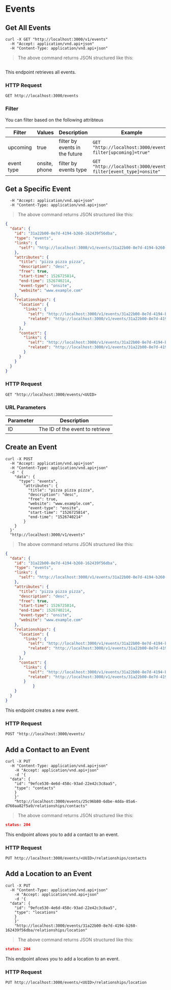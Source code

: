 # Events

## Get All Events

```shell
curl -X GET "http://localhost:3000/v1/events"
  -H "Accept: application/vnd.api+json"
  -H "Content-Type: application/vnd.api+json"
```

> The above command returns JSON structured like this:

```json

```

This endpoint retrieves all events.

### HTTP Request

`GET http://localhost:3000/events`

### Filter

You can filter based on the following attribteus

Filter 		| Values | Description|  Example
--------- |  ----------- |  ----------- |  -----------
upcoming     | true |  filter by events in the future | `GET "http://localhost:3000/events?filter[upcoming]=true"` 
event type     | onsite, phone |  filter by events type | `GET "http://localhost:3000/events?filter[event_type]=onsite"` 


## Get a Specific Event


```shell curl -X GET  "http://localhost:3000/v1/event/83911d17-b56e-4c11-bc5b-485c8cba8513"
  -H "Accept: application/vnd.api+json"
  -H "Content-Type: application/vnd.api+json"
```

> The above command returns JSON structured like this:

```json
{
  "data": {
    "id": "31a22b00-8e7d-4194-b260-162439f56dba",
    "type": "events",
    "links": {
      "self": "http://localhost:3000/v1/events/31a22b00-8e7d-4194-b260-162439f56dba"
    },
    "attributes": {
      "title": "pizza pizza pizza",
      "description": "desc",
      "free": true,
      "start-time": 1526725814,
      "end-time": 1526740214,
      "event-type": "onsite",
      "website": "www.example.com"
    },
    "relationships": {
      "location": {
        "links": {
          "self": "http://localhost:3000/v1/events/31a22b00-8e7d-4194-b260-162439f56dba/relationships/location",
          "related": "http://localhost:3000/v1/events/31a22b00-8e7d-4194-b260-162439f56dba/location"
        }
      },
      "contact": {
        "links": {
          "self": "http://localhost:3000/v1/events/31a22b00-8e7d-4194-b260-162439f56dba/relationships/contact",
          "related": "http://localhost:3000/v1/events/31a22b00-8e7d-4194-b260-162439f56dba/contact"
        }
      }
    }
  }
}
```

### HTTP Request

`GET "http://localhost:3000/events/<UUID>`

### URL Parameters

Parameter | Description
--------- | -----------
ID | The ID of the event to retrieve


## Create an Event

```shell
curl -X POST
  -H "Accept: application/vnd.api+json" 
  -H "Content-Type: application/vnd.api+json" 
  -d ' {
    "data": {
      "type": "events",
        "attributes": {
          "title": "pizza pizza pizza",
          "description": "desc",
          "free": true,
          "website": "www.example.com",
          "event-type": "onsite",
          "start-time": "1526725814",
          "end-time": "1526740214"  
        }
    }
  }'
  "http://localhost:3000/v1/events"
```

> The above command returns JSON structured like this:

```json
{
  "data": {
    "id": "31a22b00-8e7d-4194-b260-162439f56dba",
    "type": "events",
    "links": {
      "self": "http://localhost:3000/v1/events/31a22b00-8e7d-4194-b260-162439f56dba"
    },
    "attributes": {
      "title": "pizza pizza pizza",
      "description": "desc",
      "free": true,
      "start-time": 1526725814,
      "end-time": 1526740214,
      "event-type": "onsite",
      "website": "www.example.com"
    },
    "relationships": {
      "location": {
        "links": {
          "self": "http://localhost:3000/v1/events/31a22b00-8e7d-4194-b260-162439f56dba/relationships/location",
          "related": "http://localhost:3000/v1/events/31a22b00-8e7d-4194-b260-162439f56dba/location"
        }
      },
      "contact": {
        "links": {
          "self": "http://localhost:3000/v1/events/31a22b00-8e7d-4194-b260-162439f56dba/relationships/contact",
          "related": "http://localhost:3000/v1/events/31a22b00-8e7d-4194-b260-162439f56dba/contact"
        }
 			}
    }
  }
}
```

This endpoint creates a new event.

### HTTP Request

`POST "http://localhost:3000/events/`


## Add a Contact to an Event

```shell
curl -X PUT 
  -H "Content-Type: application/vnd.api+json" 
	-H "Accept: application/vnd.api+json" 
	-d '{
  "data": {
    "id": "9efce530-4e6d-458c-93ad-22e42c3c8aa5",
    "type": "contacts"
    }
	}'
 	"http://localhost:3000/events/25c96b80-6dbe-4dda-85a6-d760aa82f5a9/relationships/contacts"
```

> The above command returns JSON structured like this:

```json
status: 204
```

This endpoint allows you to add a contact to an event.

### HTTP Request

`PUT http://localhost:3000/events/<UUID>/relationships/contacts`


## Add a Location to an Event

```shell
curl -X PUT 
  -H "Content-Type: application/vnd.api+json" 
	-H "Accept: application/vnd.api+json" 
	-d '{
  "data": {
    "id": "9efce530-4e6d-458c-93ad-22e42c3c8aa5",
    "type": "locations"
    }
	}'
 	"http://localhost:3000/events/31a22b00-8e7d-4194-b260-162439f56dba/relationships/location"
```

> The above command returns JSON structured like this:

```json
status: 204
```

This endpoint allows you to add a location to an event.

### HTTP Request

`PUT http://localhost:3000/events/<UUID>/relationships/location`
